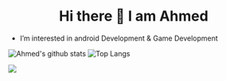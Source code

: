 <h1 align="center">Hi there 👋 I am Ahmed</h1>


-  I’m interested in  android Development & Game Development


![Ahmed's github stats](https://github-readme-stats.vercel.app/api?username=ahmedgamal17&show_icons=true&count_private=true&theme=algolia)
![Top Langs](https://github-readme-stats.vercel.app/api/top-langs/?username=ahmedgamal17&theme=algolia&hide=html)

![](https://komarev.com/ghpvc/?username=ahmedgamal17)
